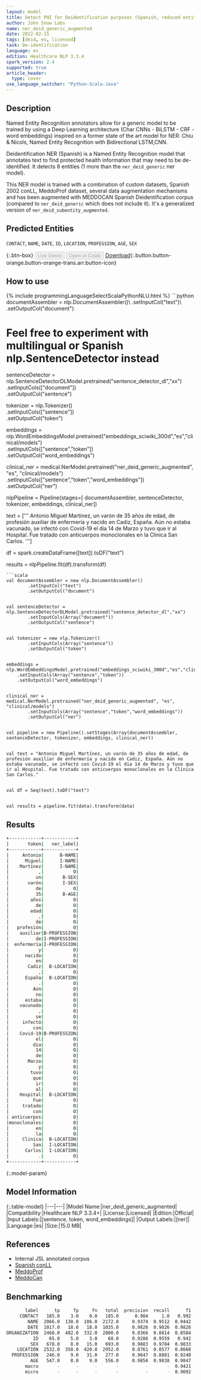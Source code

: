 ```yaml
---
layout: model
title: Detect PHI for Deidentification purposes (Spanish, reduced entities, augmented data)
author: John Snow Labs
name: ner_deid_generic_augmented
date: 2022-02-15
tags: [deid, es, licensed]
task: De-identification
language: es
edition: Healthcare NLP 3.3.4
spark_version: 2.4
supported: true
article_header:
  type: cover
use_language_switcher: "Python-Scala-Java"
---
```



## Description


Named Entity Recognition annotators allow for a generic model to be trained by using a Deep Learning architecture (Char CNNs - BiLSTM - CRF - word embeddings) inspired on a former state of the art model for NER: Chiu & Nicols, Named Entity Recognition with Bidirectional LSTM,CNN. 


Deidentification NER (Spanish) is a Named Entity Recognition model that annotates text to find protected health information that may need to be de-identified. It detects 8 entities (1 more than the `ner_deid_generic` ner model).


This NER model is trained with a combination of custom datasets, Spanish 2002 conLL, MeddoProf dataset, several data augmentation mechanisms and has been augmented with MEDDOCAN Spanish Deidentification corpus (compared to `ner_deid_generic` which does not include it). It's a generalized version of `ner_deid_subentity_augmented`.


## Predicted Entities


`CONTACT`, `NAME`, `DATE`, `ID`, `LOCATION`, `PROFESSION`, `AGE`, `SEX`


{:.btn-box}
<button class="button button-orange" disabled>Live Demo</button>
<button class="button button-orange" disabled>Open in Colab</button>
[Download](https://s3.amazonaws.com/auxdata.johnsnowlabs.com/clinical/models/ner_deid_generic_augmented_es_3.3.4_2.4_1644925864218.zip){:.button.button-orange.button-orange-trans.arr.button-icon}


## How to use






<div class="tabs-box" markdown="1">
{% include programmingLanguageSelectScalaPythonNLU.html %}
```python
documentAssembler = nlp.DocumentAssembler()\
        .setInputCol("text")\
        .setOutputCol("document")


# Feel free to experiment with multilingual or Spanish nlp.SentenceDetector instead
sentenceDetector = nlp.SentenceDetectorDLModel.pretrained("sentence_detector_dl","xx")\
        .setInputCols(["document"])\
        .setOutputCol("sentence")


tokenizer = nlp.Tokenizer()\
        .setInputCols(["sentence"])\
        .setOutputCol("token")


embeddings = nlp.WordEmbeddingsModel.pretrained("embeddings_sciwiki_300d","es","clinical/models")\
	.setInputCols(["sentence","token"])\
	.setOutputCol("word_embeddings")


clinical_ner = medical.NerModel.pretrained("ner_deid_generic_augmented", "es", "clinical/models")\
        .setInputCols(["sentence","token","word_embeddings"])\
        .setOutputCol("ner")


nlpPipeline = Pipeline(stages=[
        documentAssembler,
        sentenceDetector,
        tokenizer,
        embeddings,
        clinical_ner])


text = ['''
Antonio Miguel Martínez, un varón de 35 años de edad, de profesión auxiliar de enfermería y nacido en Cadiz, España. Aún no estaba vacunado, se infectó con Covid-19 el dia 14 de Marzo y tuvo que ir al Hospital. Fue tratado con anticuerpos monoclonales en la Clinica San Carlos.
''']


df = spark.createDataFrame([text]).toDF("text")


results = nlpPipeline.fit(df).transform(df)
```
```scala
val documentAssembler = new nlp.DocumentAssembler()
        .setInputCol("text")
        .setOutputCol("document")


val sentenceDetector = nlp.SentenceDetectorDLModel.pretrained("sentence_detector_dl","xx")
        .setInputCols(Array("document"))
        .setOutputCol("sentence")


val tokenizer = new nlp.Tokenizer()
        .setInputCols(Array("sentence"))
        .setOutputCol("token")


embeddings = nlp.WordEmbeddingsModel.pretrained("embeddings_sciwiki_300d","es","clinical/models")
	.setInputCols(Array("sentence","token"))
	.setOutputCol("word_embeddings")


clinical_ner = medical.NerModel.pretrained("ner_deid_generic_augmented", "es", "clinical/models")
        .setInputCols(Array("sentence","token","word_embeddings"))
        .setOutputCol("ner")


val pipeline = new Pipeline().setStages(Array(documentAssembler, sentenceDetector, tokenizer, embeddings, clinical_ner))


val text = "Antonio Miguel Martínez, un varón de 35 años de edad, de profesión auxiliar de enfermería y nacido en Cadiz, España. Aún no estaba vacunado, se infectó con Covid-19 el dia 14 de Marzo y tuvo que ir al Hospital. Fue tratado con anticuerpos monoclonales en la Clinica San Carlos."


val df = Seq(text).toDF("text")


val results = pipeline.fit(data).transform(data)
```
</div>


## Results


```bash
+------------+------------+
|       token|   ner_label|
+------------+------------+
|     Antonio|      B-NAME|
|      Miguel|      I-NAME|
|    Martínez|      I-NAME|
|           ,|           O|
|          un|       B-SEX|
|       varón|       I-SEX|
|          de|           O|
|          35|       B-AGE|
|        años|           O|
|          de|           O|
|        edad|           O|
|           ,|           O|
|          de|           O|
|   profesión|           O|
|    auxiliar|B-PROFESSION|
|          de|I-PROFESSION|
|  enfermería|I-PROFESSION|
|           y|           O|
|      nacido|           O|
|          en|           O|
|       Cadiz|  B-LOCATION|
|           ,|           O|
|      España|  B-LOCATION|
|           .|           O|
|         Aún|           O|
|          no|           O|
|      estaba|           O|
|    vacunado|           O|
|           ,|           O|
|          se|           O|
|     infectó|           O|
|         con|           O|
|    Covid-19|B-PROFESSION|
|          el|           O|
|         dia|           O|
|          14|           O|
|          de|           O|
|       Marzo|           O|
|           y|           O|
|        tuvo|           O|
|         que|           O|
|          ir|           O|
|          al|           O|
|    Hospital|  B-LOCATION|
|         Fue|           O|
|     tratado|           O|
|         con|           O|
| anticuerpos|           O|
|monoclonales|           O|
|          en|           O|
|          la|           O|
|     Clinica|  B-LOCATION|
|         San|  I-LOCATION|
|      Carlos|  I-LOCATION|
|           .|           O|
+------------+------------+
```


{:.model-param}
## Model Information


{:.table-model}
|---|---|
|Model Name:|ner_deid_generic_augmented|
|Compatibility:|Healthcare NLP 3.3.4+|
|License:|Licensed|
|Edition:|Official|
|Input Labels:|[sentence, token, word_embeddings]|
|Output Labels:|[ner]|
|Language:|es|
|Size:|15.0 MB|


## References


- Internal JSL annotated corpus
- [Spanish conLL](https://www.clips.uantwerpen.be/conll2002/ner/data/)
- [MeddoProf](https://temu.bsc.es/meddoprof/data/)
- [MeddoCan](https://temu.bsc.es/meddocan/)


## Benchmarking


```bash
       label      tp     fp     fn   total  precision  recall      f1
     CONTACT   185.0    3.0    0.0   185.0      0.984     1.0   0.992
        NAME  2066.0  138.0  106.0  2172.0     0.9374  0.9512  0.9442
        DATE  1017.0   18.0   18.0  1035.0     0.9826  0.9826  0.9826
ORGANIZATION  2468.0  482.0  332.0  2800.0     0.8366  0.8814  0.8584
          ID    65.0    5.0    3.0    68.0     0.9286  0.9559   0.942
         SEX   678.0    8.0   15.0   693.0     0.9883  0.9784  0.9833
    LOCATION  2532.0  358.0  420.0  2952.0     0.8761  0.8577  0.8668
  PROFESSION   246.0    9.0   31.0   277.0     0.9647  0.8881  0.9248
         AGE   547.0    8.0    9.0   556.0     0.9856  0.9838  0.9847
       macro       -      -      -       -          -       -  0.9421
       micro       -      -      -       -          -       -  0.9092
```
